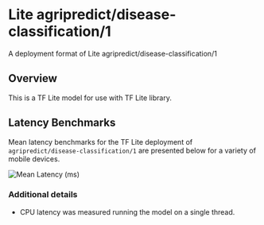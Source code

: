 # Lite agripredict/disease-classification/1
A deployment format of Lite agripredict/disease-classification/1

<!-- asset-path: https://storage.googleapis.com/visionkit/agripredict/classifier/crop_disease_V0/2/quantized_input_uint8/ecc386e717b5696a35bdf37071cbc2463723320f-model-with-metadata.tflite -->
<!-- parent-model: agripredict/disease-classification/1 -->
<!-- fine-tunable: false -->
<!-- module-type: image-classification -->


## Overview
This is a TF Lite model for use with TF Lite library.

## Latency Benchmarks

Mean latency benchmarks for the TF Lite deployment of
`agripredict/disease-classification/1` are presented below for a
variety of mobile devices.

![Mean Latency (ms)](https://www.gstatic.com/aihub/tfhub/charts/disease-classification/1/mean_latency_ms.png)

### Additional details

*   CPU latency was measured running the model on a single thread.


